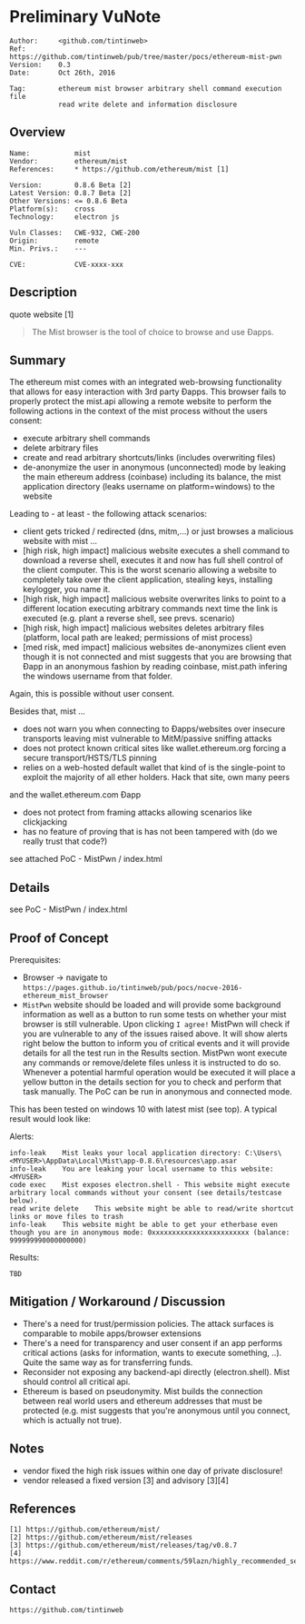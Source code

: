 Preliminary VuNote
============

	Author:		<github.com/tintinweb>
	Ref:		https://github.com/tintinweb/pub/tree/master/pocs/ethereum-mist-pwn
	Version: 	0.3
	Date: 		Oct 26th, 2016
	
	Tag:		ethereum mist browser arbitrary shell command execution file
				read write delete and information disclosure

Overview
--------

	Name:			mist
	Vendor:			ethereum/mist
	References:		* https://github.com/ethereum/mist [1]
	
	Version:		0.8.6 Beta [2]
	Latest Version:	0.8.7 Beta [2]
	Other Versions:	<= 0.8.6 Beta
	Platform(s):	cross
	Technology:		electron js

	Vuln Classes:	CWE-932, CWE-200
	Origin:			remote
	Min. Privs.:	---

	CVE:			CVE-xxxx-xxx



Description
---------

quote website [1]

>The Mist browser is the tool of choice to browse and use Ðapps.


Summary 
-------

The ethereum mist comes with an integrated web-browsing functionality that allows for easy interaction with 3rd party Ðapps. This browser fails to properly protect the mist.api allowing a remote website to perform the following actions in the context of the mist process without the users consent:

* execute arbitrary shell commands
* delete arbitrary files
* create and read arbitrary shortcuts/links (includes overwriting files)
* de-anonymize the user in anonymous (unconnected) mode by leaking the main ethereum address (coinbase) including its balance, the mist application directory (leaks username on platform=windows) to the website

Leading to - at least - the following attack scenarios:

* client gets tricked / redirected (dns, mitm,...) or just browses a malicious website with mist ...
* [high risk, high impact] malicious website executes a shell command to download a reverse shell, executes it and now has full shell control of the client computer. This is the worst scenario allowing a website to completely take over the client application, stealing keys, installing keylogger, you name it.
* [high risk, high impact] malicious website overwrites links to point to a different location executing arbitrary commands next time the link is executed (e.g. plant a reverse shell, see prevs. scenario)
* [high risk, high impact] malicious websites deletes arbitrary files (platform, local path are leaked; permissions of mist process)
* [med risk, med impact] malicious websites de-anonymizes client even though it is not connected and mist suggests that you are browsing that Ðapp in an anonymous fashion by reading coinbase, mist.path infering the windows username from that folder.

Again, this is possible without user consent. 

Besides that, mist ...

* does not warn you when connecting to Ðapps/websites over insecure transports leaving mist vulnerable to MitM/passive sniffing attacks
* does not protect known critical sites like wallet.ethereum.org forcing a secure transport/HSTS/TLS pinning
* relies on a web-hosted default wallet that kind of is the single-point to exploit the majority of all ether holders. Hack that site, own many peers

and the wallet.ethereum.com Ðapp

* does not protect from framing attacks allowing scenarios like clickjacking
* has no feature of proving that is has not been tampered with (do we really trust that code?)


see attached PoC - MistPwn / index.html

Details
-------

see PoC - MistPwn / index.html
	

Proof of Concept
----------------

Prerequisites: 

* Browser -> navigate to `https://pages.github.io/tintinweb/pub/pocs/nocve-2016-ethereum_mist_browser`
* `MistPwn` website should be loaded and will provide some background information as well as a button to run some tests on whether your mist browser is still vulnerable. Upon clicking `I agree!` MistPwn will check if you are vulnerable to any of the issues raised above. It will show alerts right below the button to inform you of critical events and it will provide details for all the test run in the Results section. MistPwn wont execute any commands or remove/delete files unless it is instructed to do so. Whenever a potential harmful operation would be executed it will place a yellow button in the details section for you to check and perform that task manually. The PoC can be run in anonymous and connected mode.

This has been tested on windows 10 with latest mist (see top). A typical result would look like:

Alerts:

	info-leak    Mist leaks your local application directory: C:\Users\<MYUSER>\AppData\Local\Mist\app-0.8.6\resources\app.asar
	info-leak    You are leaking your local username to this website: <MYUSER>
	code exec    Mist exposes electron.shell - This website might execute arbitrary local commands without your consent (see details/testcase below).
	read write delete    This website might be able to read/write shortcut links or move files to trash
	info-leak    This website might be able to get your etherbase even though you are in anonymous mode: 0xxxxxxxxxxxxxxxxxxxxxxxx (balance: 999999990000000000)

Results:

	TBD


Mitigation / Workaround / Discussion
-------------------------------------

* There's a need for trust/permission policies. The attack surfaces is comparable to mobile apps/browser extensions
* There's a need for transparency and user consent if an app performs critical actions (asks for information, wants to execute something, ..). Quite the same way as for transferring funds.
* Reconsider not exposing any backend-api directly (electron.shell). Mist should control all critical api.
* Ethereum is based on pseudonymity. Mist builds the connection between real world users and ethereum addresses that must be protected (e.g. mist suggests that you're anonymous until you connect, which is actually not true).

Notes
-----

* vendor fixed the high risk issues within one day of private disclosure!
* vendor released a fixed version [3] and advisory [3][4]

References
----------

	[1] https://github.com/ethereum/mist/
	[2] https://github.com/ethereum/mist/releases
	[3] https://github.com/ethereum/mist/releases/tag/v0.8.7
	[4] https://www.reddit.com/r/ethereum/comments/59lazn/highly_recommended_security_release_for_mist/


Contact
-------

	https://github.com/tintinweb